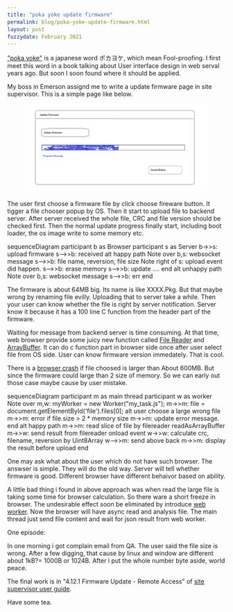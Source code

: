 ```yaml
---
title: "poka yoke update firmware"
permalink: blog/poka-yoke-update-firmware.html
layout: post
fuzzydate: February 2021
---
```

["poka yoke"](https://kanbanize.com/lean-management/improvement/what-is-poka-yoke) is a japanese word ポカヨケ, which mean Fool-proofing. I first meet this word in a book talking about User interface design in web serval years ago. But soon I soon found where it should be applied.

My boss in Emerson assignd me to write a update firmware page in site supervisor. This is a simple page like below.

<figure class="image">
  <img src="../assets/update_firmware.png" alt="update firmware wireframe" title="update firmware wireframe"/>
</figure>

The user first choose a firmware file by click choose fireware button. It tigger a file chooser popup by OS. Then it start to upload file to backend server. After server received the whole file, CRC and file version should be checked first. Then the normal update progress finally start, including boot loader, the os image write to some memory etc.

<div class="mermaid">
sequenceDiagram
    participant b as Browser
    participant s as Server
    b->>s: upload firmware
    s-->>b: received
    alt happy path
      Note over b,s: websocket message
      s-->>b: file name, reversion, file size
      Note right of s: upload event did happen.
      s-->>b: erase memory
      s-->>b: update ....
    end
    alt unhappy path
      Note over b,s: websocket message
      s-->>b: err
    end
</div>

The firmware is about 64MB big. Its name is like XXXX.Pkg. But that maybe wrong by renaming file evilly. Uploading that to server take a while. Then your user can know whether the file is right by server notification. Server know it because it has a 100 line C function from the header part of the firmware.

Waiting for message from backend server is time consuming. At that time, web browser provide some juicy new function called [File Reader](https://developer.mozilla.org/en-US/docs/Web/API/FileReader) and [ArrayBuffer](https://developer.mozilla.org/en-US/docs/Web/JavaScript/Reference/Global_Objects/ArrayBuffer). It can do c function part in browser side once after user select file from OS side. User can know firmware version immedately. That is cool.

There is a [browser crash](https://joji.me/en-us/blog/processing-huge-files-using-filereader-readasarraybuffer-in-web-browser/) if file choosed is larger than About 600MB. But since the firmware could large than 2 size of memory. So we can early out those case maybe cause by user mistake.

<div class="mermaid">
sequenceDiagram
    participant m as main thread
    participant w as worker
    Note over m,w: myWorker = new Worker("my_task.js");
    m->>m: file = document.getElementById('file').files[0];
    alt user choose a large wrong file
      m->>m: error if file.size > 2 * memory size 
      m->>m: update error message.
    end
    alt happy path
      m->>m: read slice of file by filereader readAsArrayBuffer
      m->>w: send result from filereader onload event
      w->>w: calculate crc, filename, reversion by Uint8Array
      w-->>m: send above back
      m->>m: display the result before upload
    end
</div>

One may ask what about the user which do not have such browser. The answser is simple. They will do the old way. Server will tell whether firmware is good. Different browser have different behaivor based on ability.

A little bad thing i found in above approach was when read the large file is taking some time for browser calculation. So there ware a short freeze in browser. The undesirable effect soon be eliminated by introduce [web worker](https://developer.mozilla.org/en-US/docs/Web/API/Web_Workers_API/Using_web_workers). Now the browser will have async read and analysis file. The main thread just send file content and wait for json result from web worker. 

One episode: 

In one morning i got complain email from QA. The user said the file size is wrong. After a few digging, that cause by linux and window are different about 1kB?= 1000B or 1024B. After i put the whole number byte aside, world peace.

The final work is in "4.12.1 Firmware Update - Remote Access" of [site supervisor user guide](https://climate.emerson.com/documents/site-supervisor-user-guide-rev-17-en-us-6471528.pdf).

Have some tea.



